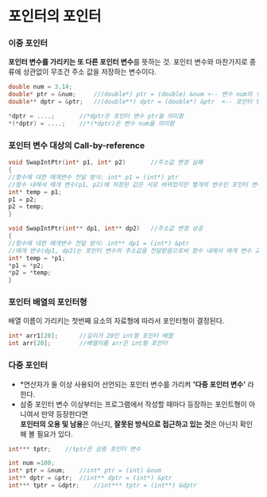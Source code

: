 포인터의 포인터
===
### 이중 포인터
**포인터 변수를 가리키는 또 다른 포인터 변수**를 뜻하는 것. 포인터 변수와 마찬가지로 종류에 상관없이 무조건 주소 값을 저장하는 변수이다.

```cpp
double num = 3.14;
double* ptr = &num;		//(double*) ptr = (double) &num	<--	변수 num의 주소 값 저장
double** dptr = &ptr;	//(double**) dptr = (double*) &ptr	<-- 포인터 변수 ptr의 주소 값 저장

*dptr = ....;		//*dptr은 포인터 변수 ptr을 의미함
*(*dptr) = ....;	//*(*dptr)은 변수 num을 의미함
```

### 포인터 변수 대상의 Call-by-reference
```cpp
void SwapIntPtr(int* p1, int* p2)		//주소값 변경 실패
{
//함수에 대한 매개변수 전달 방식: int* p1 = (int*) ptr
//함수 내에서 매개 변수(p1, p2)에 저장된 값은 서로 바뀌었지만 별개의 변수인 포인터 변수의 주소값은 여전히 가리키는 대상의 주소값을 저장하고 있다.
int* temp = p1;
p1 = p2;
p2 = temp;
}

void SwapIntPtr(int** dp1, int** dp2)	//주소값 변경 성공
{
//함수에 대한 매개변수 전달 방식: int** dp1 = (int*) &ptr
//매개 변수(dp1, dp2)는 포인터 변수의 주소값을 전달받음으로써 함수 내에서 매개 변수 교환으로 주소값을 서로 변경 가능하다.
int* temp = *p1;
*p1 = *p2;
*p2 = *temp;
}
```

### 포인터 배열의 포인터형
배열 이름이 가리키는 첫번째 요소의 자료형에 따라서 포인터형이 결정된다.
```cpp
int* arr1[20];		//길이가 20인 int형 포인터 배열
int arr[20];		//배열이름 arr은 int형 포인터
```

### 다중 포인터
* *연산자가 둘 이상 사용되어 선언되는 포인터 변수를 가리켜 **'다중 포인터 변수'** 라 한다.
* 삼중 포인터 변수 이상부터는 프로그램에서 작성할 때마다 등장하는 포인트형이 아니여서 만약 등장한다면<br/>**포인터의 오용 및 남용**은 아닌지, **잘못된 방식으로 접근하고 있는 것**은 아닌지 확인해 볼 필요가 있다.
```cpp
int*** tptr;	//tptr은 삼중 포인터 변수

int num =100;
int* ptr = &num;	//int* ptr = (int) &num
int** dptr = &ptr;	//int** dptr = (int*) &ptr
int*** tptr = &dptr;	//int*** tptr = (int**) &dptr
```
